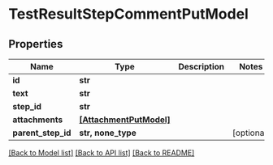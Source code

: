 # TestResultStepCommentPutModel


## Properties
Name | Type | Description | Notes
------------ | ------------- | ------------- | -------------
**id** | **str** |  | 
**text** | **str** |  | 
**step_id** | **str** |  | 
**attachments** | [**[AttachmentPutModel]**](AttachmentPutModel.md) |  | 
**parent_step_id** | **str, none_type** |  | [optional] 

[[Back to Model list]](../README.md#documentation-for-models) [[Back to API list]](../README.md#documentation-for-api-endpoints) [[Back to README]](../README.md)


